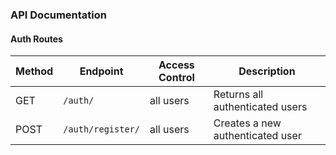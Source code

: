 ### API Documentation


#### Auth Routes

| Method | Endpoint                        | Access Control      | Description                                        |
|--------|---------------------------------|---------------------|----------------------------------------------------|
| GET    | `/auth/`                | all users          | Returns all authenticated  users               |
| POST    | `/auth/register/`            | all users | Creates a new authenticated user             |
